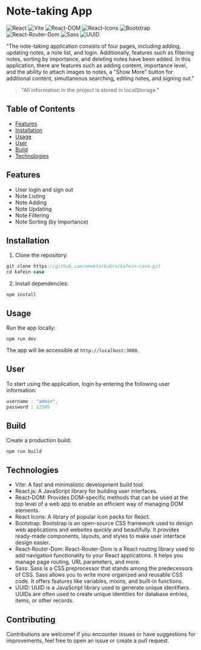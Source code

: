 # Note-taking App

![React](https://img.shields.io/badge/React-18.2.0-blue)
![Vite](https://img.shields.io/badge/Vite-4.4.5-blueviolet)
![React-DOM](https://img.shields.io/badge/React--DOM-18.2.0-red)
![React-Icons](https://img.shields.io/badge/React--Icons-4.11.0-green)
![Bootstrap](https://img.shields.io/badge/Bootstrap-5.3.1-yellow)
![React-Router-Dom](https://img.shields.io/badge/React--Router--Dom-6.15.0-orange)
![Sass](https://img.shields.io/badge/Sass-1.66.1-orange)
![UUID](https://img.shields.io/badge/UUID-9.0.0-orange)


"The note-taking application consists of four pages, including adding, updating notes, a note list, and login. Additionally, features such as filtering notes, sorting by importance, and deleting notes have been added. In this application, there are features such as adding content, importance level, and the ability to attach images to notes, a "Show More" button for additional content, simultaneous searching, editing notes, and signing out."

>"All information in the project is stored in localStorage."


## Table of Contents

- [Features](#features)
- [Installation](#installation)
- [Usage](#usage)
- [User](#user)
- [Build](#build)
- [Technologies](#technologies)

## Features

- User login and sign out
- Note Listing
- Note Adding
- Note Updating
- Note Filtering
- Note Sorting (by Importance)


## Installation

1. Clone the repository:

```javascript
git clone https://github.com/emektarkubra/kafein-case.git
cd kafein-case
```

2. Install dependencies:

```
npm install
```

## Usage

Run the app locally:

```
npm run dev
```

The app will be accessible at `http://localhost:3000`.

## User

To start using the application, login by entering the following user information:
```javascript
username : "admin",
password : 12345
```

## Build

Create a production build:

```
npm run build
```

## Technologies

- Vite: A fast and minimalistic development build tool.
- React.js: A JavaScript library for building user interfaces.
- React-DOM: Provides DOM-specific methods that can be used at the top level of a web app to enable an efficient way of managing DOM elements.
- React Icons: A library of popular icon packs for React.
- Bootstrap: Bootstrap is an open-source CSS framework used to design web applications and websites quickly and beautifully. It provides ready-made components, layouts, and styles to make user interface design easier.
- React-Router-Dom: React-Router-Dom is a React routing library used to add navigation functionality to your React applications. It helps you manage page routing, URL parameters, and more.
- Sass: Sass is a CSS preprocessor that stands among the predecessors of CSS. Sass allows you to write more organized and reusable CSS code. It offers features like variables, mixins, and built-in functions.
- UUID: UUID is a JavaScript library used to generate unique identifiers. UUIDs are often used to create unique identities for database entries, items, or other records.

## Contributing

Contributions are welcome! If you encounter issues or have suggestions for improvements, feel free to open an issue or create a pull request.
